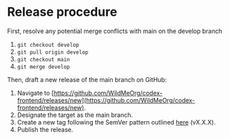 # Release procedure

First, resolve any potential merge conflicts with main on the develop branch

1. `git checkout develop`
2. `git pull origin develop`
3. `git checkout main`
4. `git merge develop`

Then, draft a new release of the main branch on GitHub:

1. Navigate to [https://github.com/WildMeOrg/codex-frontend/releases/new](https://github.com/WildMeOrg/codex-frontend/releases/new).
2. Designate the target as the main branch.
3. Create a new tag following the SemVer pattern outlined [here](https://semver.org/) (vX.X.X).
4. Publish the release.
